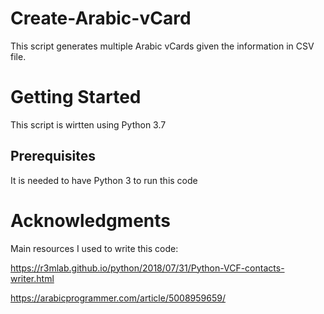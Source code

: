# Create-Arabic-vCard
This script generates multiple Arabic vCards given the information in CSV file.


# Getting Started
This script is wirtten using Python 3.7

## Prerequisites
It is needed to have Python 3 to run this code

# Acknowledgments
Main resources I used to write this code:

https://r3mlab.github.io/python/2018/07/31/Python-VCF-contacts-writer.html

https://arabicprogrammer.com/article/5008959659/


 
